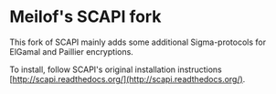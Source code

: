 Meilof's SCAPI fork
===================

This fork of SCAPI mainly adds some additional Sigma-protocols for ElGamal and Paillier encryptions.

To install, follow SCAPI's original installation instructions [http://scapi.readthedocs.org/](http://scapi.readthedocs.org/).

